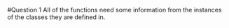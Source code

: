 #Question 1
All of the functions need some information from the instances of the classes they are defined in.

